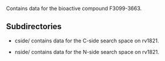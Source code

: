 Contains data for the bioactive compound F3099-3663.

## Subdirectories

- cside/ contains data for the C-side search space on rv1821.

- nside/ contains data for the N-side search space on rv1821.

